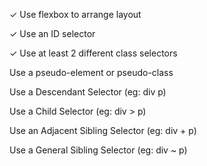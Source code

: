 ✓ Use flexbox to arrange layout

✓ Use an ID selector

✓ Use at least 2 different class selectors

  Use a pseudo-element or pseudo-class

  Use a Descendant Selector (eg: div p)

  Use a Child Selector (eg: div > p)

  Use an Adjacent Sibling Selector (eg: div + p)

  Use a General Sibling Selector (eg: div ~ p)  